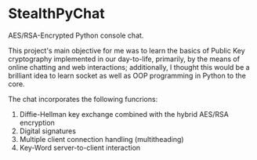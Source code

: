 # StealthPyChat
AES/RSA-Encrypted Python console chat.

This project's main objective for me was to learn the basics of Public Key cryptography implemented in our day-to-life, primarily, by the means of online chatting and web interactions; additionally, I thought this would be a brilliant idea to learn socket as well as OOP programming in Python to the core.

The chat incorporates the following funcrions:

1) Diffie-Hellman key exchange combined with the hybrid AES/RSA encryption
2) Digital signatures
3) Multiple client connection handling (multitheading)
4) Key-Word server-to-client interaction
